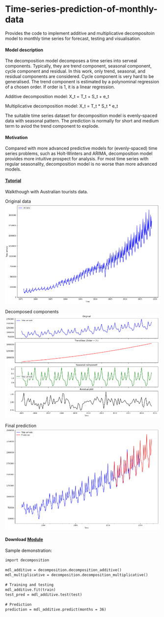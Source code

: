 # Time-series-prediction-of-monthly-data
Provides the code to implement additive and multiplicative decompositoin model to monthly time series for forecast, testing and visualisation. 

#### Model description
The decomposition model decomposes a time series into serveal components. Typically, they are trend component, seasonal component, cycle component and residual. In this work, only trend, seasonal, and residual components are considered. Cycle component is very hard to be generalised. The trend component is estimated by a polynominal regression of a chosen order. If order is 1, it is a linear regression.   

Additive decomposition model:
X_t = T_t + S_t + e_t

Multiplicative decomposition model:
X_t = T_t * S_t * e_t

The suitable time series dataset for decomposition model is evenly-spaced data with seasonal pattern. The prediction is normally for short and medium term to aviod the trend component to explode. 

#### Motivation
Compared with more advanced predictive models for (evenly-spaced) time series problems, such as Holt-Winters and ARIMA, decomposition model provides more intuitive prospect for analysis. For most time series with regular seasonality, decomposition model is no worse than more advanced models. 

#### [Tutorial](https://github.com/onefless/Time-series-prediction-of-monthly-data/blob/master/Tutorial.ipynb) 
Walkthough with Australian tourists data.

Original data
![Original](https://github.com/onefless/Time-series-prediction-of-monthly-data/blob/master/Plots/Original.png?raw=true)

Decomposed components
![components](https://github.com/onefless/Time-series-prediction-of-monthly-data/blob/master/Plots/multi%20%20components.png?raw=true)

Final prediction
![prediction](https://github.com/onefless/Time-series-prediction-of-monthly-data/blob/master/Plots/Prediction.png?raw=true)

#### Download [Module](https://github.com/onefless/Time-series-prediction-of-monthly-data/blob/master/decomposition.py)
Sample demonstration:

	import decomposition
	
	mdl_additive = decomposition.decomposition_additive()
	mdl_multiplicative = decomposition.decomposition_multiplicative()

	# Training and testing
	mdl_additive.fit(train)
	test_pred = mdl_additive.test(test)

	# Prediction 
	prediction = mdl_additive.predict(months = 36)
